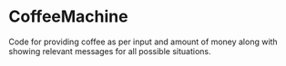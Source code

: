 # CoffeeMachine
Code for providing coffee as per input and amount of money along with showing relevant messages for all possible situations.
